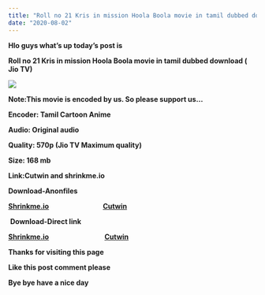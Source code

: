 ```yaml
---
title: "Roll no 21 Kris in mission Hoola Boola movie in tamil dubbed download (Jio TV)"
date: "2020-08-02"
---
```


**Hlo guys what’s up today’s post is**

**Roll no 21 Kris in mission Hoola Boola movie in tamil dubbed download ( Jio TV)** 

[**![](https://1.bp.blogspot.com/-g9tB8H4kx2A/XyaFbQ6PD9I/AAAAAAAAAHg/GCddJV30yBgafKQrs3CsOC2z9nXou232QCLcBGAsYHQ/s640/screenshot_2020-08-02-14-49-54.png)**](https://1.bp.blogspot.com/-g9tB8H4kx2A/XyaFbQ6PD9I/AAAAAAAAAHg/GCddJV30yBgafKQrs3CsOC2z9nXou232QCLcBGAsYHQ/s1878/screenshot_2020-08-02-14-49-54.png)

**Note:This movie is encoded by us. So please support us…**

**Encoder: Tamil Cartoon Anime**

**Audio: Original audio**

**Quality: 570p (Jio TV Maximum quality)** 

**Size: 168 mb**

**Link:Cutwin and shrinkme.io**

**Download-Anonfiles**

**[Shrinkme.io](https://shrinkme.io/TbuTfq4E)                                 [Cutwin](https://cutwin.com/XznmB8tN)**

 **Download-Direct link**

**[Shrinkme.io](https://shrinkme.io/Zh9H)                                  [Cutwin](https://cutwin.com/zgqg)**

**Thanks for visiting this page**

**Like this post comment please**

**Bye bye have a nice day**
